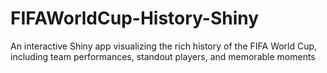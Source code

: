 # FIFAWorldCup-History-Shiny
An interactive Shiny app visualizing the rich history of the FIFA World Cup, including team performances, standout players, and memorable moments
